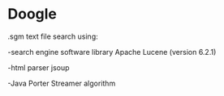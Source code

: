 # Doogle
.sgm text file search using:

  -search engine software library Apache Lucene (version 6.2.1)
  
  -html parser jsoup

  -Java Porter Streamer algorithm
